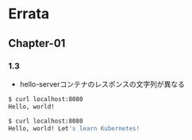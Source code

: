 # Errata

## Chapter-01

### 1.3
- hello-serverコンテナのレスポンスの文字列が異なる
```bash
$ curl localhost:8080
Hello, world!
```
```bash
$ curl localhost:8080
Hello, world! Let's learn Kubernetes!
```
